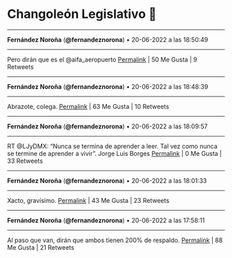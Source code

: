 # Changoleón Legislativo 🙈
*****
**Fernández Noroña** (**@fernandeznorona**) • 20-06-2022 a las 18:50:49
*****
Pero dirán que es el @aifa_aeropuerto
[Permalink](https://twitter.com/fernandeznorona/status/1539078356666265601) | 50 Me Gusta | 9 Retweets
*****
**Fernández Noroña** (**@fernandeznorona**) • 20-06-2022 a las 18:48:39
*****
Abrazote, colega.
[Permalink](https://twitter.com/fernandeznorona/status/1539077811951980544) | 63 Me Gusta | 10 Retweets
*****
**Fernández Noroña** (**@fernandeznorona**) • 20-06-2022 a las 18:09:57
*****
RT @LJyDMX: “Nunca se termina de aprender a leer. Tal vez como nunca se termine de aprender a vivir”. 
Jorge Luis Borges
[Permalink](https://twitter.com/fernandeznorona/status/1539068070035017729) | 0 Me Gusta | 33 Retweets
*****
**Fernández Noroña** (**@fernandeznorona**) • 20-06-2022 a las 18:01:33
*****
Xacto, gravísimo.
[Permalink](https://twitter.com/fernandeznorona/status/1539065958689517568) | 43 Me Gusta | 23 Retweets
*****
**Fernández Noroña** (**@fernandeznorona**) • 20-06-2022 a las 17:58:11
*****
Al paso que van, dirán que ambos tienen 200% de respaldo.
[Permalink](https://twitter.com/fernandeznorona/status/1539065112740278273) | 88 Me Gusta | 21 Retweets